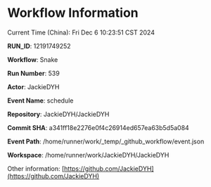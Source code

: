 # Workflow Information

Current Time (China): Fri Dec  6 10:23:51 CST 2024  

**RUN_ID**: 12191749252  

**Workflow**: Snake  

**Run Number**: 539  

**Actor**: JackieDYH  

**Event Name**: schedule  

**Repository**: JackieDYH/JackieDYH  

**Commit SHA**: a341ff18e2276e0f4c26914ed657ea63b5d5a084  

**Event Path**: /home/runner/work/_temp/_github_workflow/event.json  

**Workspace**: /home/runner/work/JackieDYH/JackieDYH  

Other information: [https://github.com/JackieDYH](https://github.com/JackieDYH)
